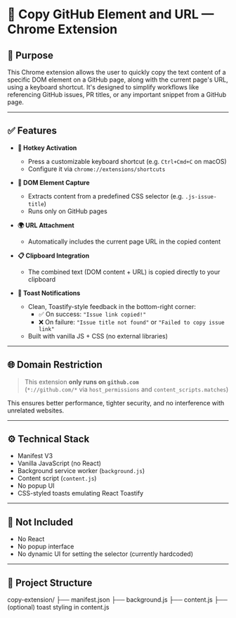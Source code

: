 # 🔧 Copy GitHub Element and URL — Chrome Extension

## 📌 Purpose

This Chrome extension allows the user to quickly copy the text content of a specific DOM element on a GitHub page, along with the current page's URL, using a keyboard shortcut. It's designed to simplify workflows like referencing GitHub issues, PR titles, or any important snippet from a GitHub page.

---

## ✅ Features

- **🔗 Hotkey Activation**

  - Press a customizable keyboard shortcut (e.g. `Ctrl+Cmd+C` on macOS)
  - Configure it via `chrome://extensions/shortcuts`

- **📄 DOM Element Capture**

  - Extracts content from a predefined CSS selector (e.g. `.js-issue-title`)
  - Runs only on GitHub pages

- **🌍 URL Attachment**

  - Automatically includes the current page URL in the copied content

- **📋 Clipboard Integration**

  - The combined text (DOM content + URL) is copied directly to your clipboard

- **🔔 Toast Notifications**
  - Clean, Toastify-style feedback in the bottom-right corner:
    - ✅ On success: `"Issue link copied!"`
    - ❌ On failure: `"Issue title not found"` or `"Failed to copy issue link"`
  - Built with vanilla JS + CSS (no external libraries)

---

## 🌐 Domain Restriction

> This extension **only runs on `github.com`**  
> (`*://github.com/*` via `host_permissions` and `content_scripts.matches`)

This ensures better performance, tighter security, and no interference with unrelated websites.

---

## ⚙️ Technical Stack

- Manifest V3
- Vanilla JavaScript (no React)
- Background service worker (`background.js`)
- Content script (`content.js`)
- No popup UI
- CSS-styled toasts emulating React Toastify

---

## 🚫 Not Included

- No React
- No popup interface
- No dynamic UI for setting the selector (currently hardcoded)

---

## 📁 Project Structure

copy-extension/
├── manifest.json
├── background.js
├── content.js
├── (optional) toast styling in content.js
